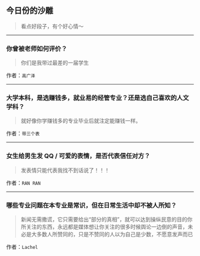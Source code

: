 ## 今日份的沙雕

> 看点好段子，有个好心情～


 
---

### 你曾被老师如何评价？

> 你们是我带过最差的一届学生


作者：`高广泽`

---

### 大学本科，是选赚钱多，就业易的经管专业？还是选自己喜欢的人文学科？

> 就好像你学赚钱多的专业毕业后就注定能赚钱一样。


作者：`带三个表`

---

### 女生给男生发 QQ / 可爱的表情，是否代表信任对方？

> 发表情只能代表我找不到话说了！！！


作者：`RAN RAN`

---

### 哪些专业问题在本专业是常识，但在日常生活中却不被人所知？

> 新闻无需撒谎，它只需要给出“部分的真相”，就可以达到操纵民意的目的你所关注的东西，永远都是媒体想让你关注的很多时候舆论一边倒的声音，未必是大多数人所赞同的，只是不赞同的人以为自己是少数，不愿意发声而已


作者：`Lachel`